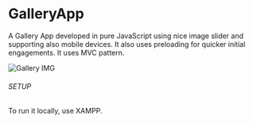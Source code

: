 # GalleryApp

A Gallery App developed in pure JavaScript using nice image slider and supporting also mobile devices. It also uses preloading for quicker
initial engagements. It uses MVC pattern.

![Gallery IMG](http://shrani.si/f/3p/7Y/3MJavMJy/galleryapp.png)

###### SETUP
To run it locally, use XAMPP.
